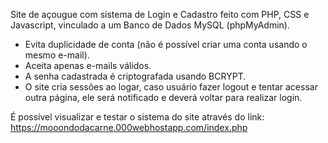 Site de açougue com sistema de Login e Cadastro feito com PHP, CSS e Javascript, vinculado a um Banco de Dados MySQL (phpMyAdmin).

- Evita duplicidade de conta (não é possível criar uma conta usando o mesmo e-mail).
- Aceita apenas e-mails válidos.
- A senha cadastrada é criptografada usando BCRYPT.
- O site cria sessões ao logar, caso usuário fazer logout e tentar acessar outra página, ele será notificado e deverá voltar para realizar login.

É possível visualizar e testar o sistema do site através do link: https://mooondodacarne.000webhostapp.com/index.php
